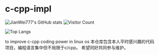 # c-cpp-impl
![JianWei777's GitHub stats](https://github-readme-stats.vercel.app/api?username=JianWei777&show_icons=true&theme=tokyonight)
![Visitor Count](https://profile-counter.glitch.me/JianWei777/count.svg)

![Top Langs](https://github-readme-stats.vercel.app/api/top-langs/?username=JianWei777&layout=compact&theme=tokyonight)


to improve c-cpp coding power in linux os
本仓库包含本人平时感兴趣的代码项目，编程语言集中但不局限于c/cpp。
希望同好共同参与维护。
